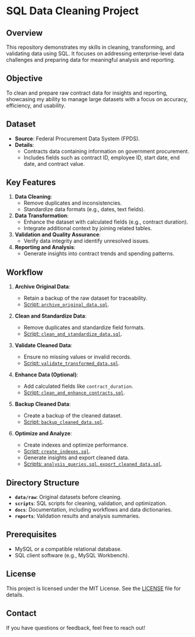# SQL Data Cleaning Project

## Overview
This repository demonstrates my skills in cleaning, transforming, and validating data using SQL. It focuses on addressing enterprise-level data challenges and preparing data for meaningful analysis and reporting.

## Objective
To clean and prepare raw contract data for insights and reporting, showcasing my ability to manage large datasets with a focus on accuracy, efficiency, and usability.

## Dataset
- **Source**: Federal Procurement Data System (FPDS).
- **Details**:
  - Contracts data containing information on government procurement.
  - Includes fields such as contract ID, employee ID, start date, end date, and contract value.

## Key Features
1. **Data Cleaning**:
   - Remove duplicates and inconsistencies.
   - Standardize data formats (e.g., dates, text fields).
2. **Data Transformation**:
   - Enhance the dataset with calculated fields (e.g., contract duration).
   - Integrate additional context by joining related tables.
3. **Validation and Quality Assurance**:
   - Verify data integrity and identify unresolved issues.
4. **Reporting and Analysis**:
   - Generate insights into contract trends and spending patterns.

## Workflow
1. **Archive Original Data**:
   - Retain a backup of the raw dataset for traceability.
   - [Script: `archive_original_data.sql`](scripts/README.md).

2. **Clean and Standardize Data**:
   - Remove duplicates and standardize field formats.
   - [Script: `clean_and_standardize_data.sql`](scripts/README.md).

3. **Validate Cleaned Data**:
   - Ensure no missing values or invalid records.
   - [Script: `validate_transformed_data.sql`](scripts/README.md).

4. **Enhance Data (Optional)**:
   - Add calculated fields like `contract_duration`.
   - [Script: `clean_and_enhance_contracts.sql`](scripts/README.md).

5. **Backup Cleaned Data**:
   - Create a backup of the cleaned dataset.
   - [Script: `backup_cleaned_data.sql`](scripts/README.md).

6. **Optimize and Analyze**:
   - Create indexes and optimize performance.
   - [Script: `create_indexes.sql`](scripts/README.md).
   - Generate insights and export cleaned data.
   - [Scripts: `analysis_queries.sql`, `export_cleaned_data.sql`](scripts/README.md).

## Directory Structure
- **`data/raw`**: Original datasets before cleaning.
- **`scripts`**: SQL scripts for cleaning, validation, and optimization.
- **`docs`**: Documentation, including workflows and data dictionaries.
- **`reports`**: Validation results and analysis summaries.

## Prerequisites
- MySQL or a compatible relational database.
- SQL client software (e.g., MySQL Workbench).

## License
This project is licensed under the MIT License. See the [LICENSE](License/license) file for details.

## Contact
If you have questions or feedback, feel free to reach out!